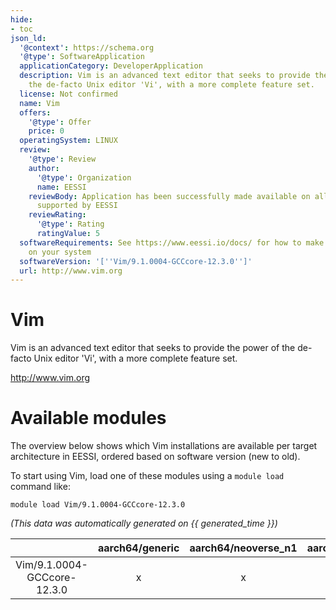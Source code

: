 ```yaml
---
hide:
- toc
json_ld:
  '@context': https://schema.org
  '@type': SoftwareApplication
  applicationCategory: DeveloperApplication
  description: Vim is an advanced text editor that seeks to provide the power  of
    the de-facto Unix editor 'Vi', with a more complete feature set.
  license: Not confirmed
  name: Vim
  offers:
    '@type': Offer
    price: 0
  operatingSystem: LINUX
  review:
    '@type': Review
    author:
      '@type': Organization
      name: EESSI
    reviewBody: Application has been successfully made available on all architectures
      supported by EESSI
    reviewRating:
      '@type': Rating
      ratingValue: 5
  softwareRequirements: See https://www.eessi.io/docs/ for how to make EESSI available
    on your system
  softwareVersion: '[''Vim/9.1.0004-GCCcore-12.3.0'']'
  url: http://www.vim.org
---
```


Vim
===


Vim is an advanced text editor that seeks to provide the power  of the de-facto Unix editor 'Vi', with a more complete feature set.

http://www.vim.org
# Available modules


The overview below shows which Vim installations are available per target architecture in EESSI, ordered based on software version (new to old).

To start using Vim, load one of these modules using a `module load` command like:

```shell
module load Vim/9.1.0004-GCCcore-12.3.0
```

*(This data was automatically generated on {{ generated_time }})*  

| |aarch64/generic|aarch64/neoverse_n1|aarch64/neoverse_v1|aarch64/nvidia|x86_64/generic|x86_64/amd/zen2|x86_64/amd/zen3|x86_64/amd/zen4|x86_64/intel/haswell|x86_64/intel/sapphirerapids|x86_64/intel/skylake_avx512|aarch64/nvidia/grace|
| :---: | :---: | :---: | :---: | :---: | :---: | :---: | :---: | :---: | :---: | :---: | :---: | :---: |
|Vim/9.1.0004-GCCcore-12.3.0|x|x|x|-|x|x|x|x|x|x|x|x|
